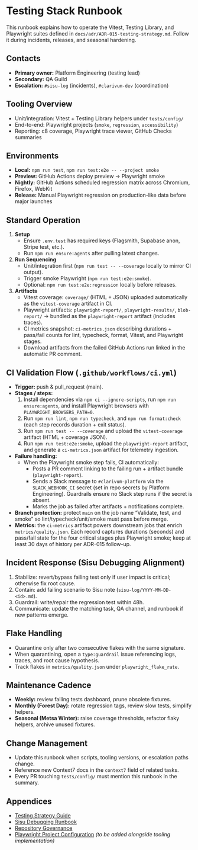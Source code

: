 # Testing Stack Runbook

This runbook explains how to operate the Vitest, Testing Library, and Playwright suites defined in `docs/adr/ADR-015-testing-strategy.md`. Follow it during incidents, releases, and seasonal hardening.

## Contacts
- **Primary owner:** Platform Engineering (testing lead)
- **Secondary:** QA Guild
- **Escalation:** `#sisu-log` (incidents), `#clarivum-dev` (coordination)

## Tooling Overview
- Unit/integration: Vitest + Testing Library helpers under `tests/config/`
- End-to-end: Playwright projects (`smoke`, `regression`, `accessibility`)
- Reporting: c8 coverage, Playwright trace viewer, GitHub Checks summaries

## Environments
- **Local:** `npm run test`, `npm run test:e2e -- --project smoke`
- **Preview:** GitHub Actions deploy preview → Playwright smoke
- **Nightly:** GitHub Actions scheduled regression matrix across Chromium, Firefox, WebKit
- **Release:** Manual Playwright regression on production-like data before major launches

## Standard Operation
1. **Setup**
   - Ensure `.env.test` has required keys (Flagsmith, Supabase anon, Stripe test, etc.).
   - Run `npm run ensure:agents` after pulling latest changes.
2. **Run Sequencing**
   - Unit/integration first (`npm run test -- --coverage` locally to mirror CI output).
   - Trigger smoke Playwright (`npm run test:e2e:smoke`).
   - Optional: `npm run test:e2e:regression` locally before releases.
3. **Artifacts**
   - Vitest coverage: `coverage/` (HTML + JSON) uploaded automatically as the `vitest-coverage` artifact in CI.
   - Playwright artifacts: `playwright-report/`, `playwright-results/`, `blob-report/` → bundled as the `playwright-report` artifact (includes traces).
   - CI metrics snapshot: `ci-metrics.json` describing durations + pass/fail counts for lint, typecheck, format, Vitest, and Playwright stages.
   - Download artifacts from the failed GitHub Actions run linked in the automatic PR comment.

## CI Validation Flow (`.github/workflows/ci.yml`)
- **Trigger:** push & pull_request (main).
- **Stages / steps:**
  1. Install dependencies via `npm ci --ignore-scripts`, run `npm run ensure:agents`, and install Playwright browsers with `PLAYWRIGHT_BROWSERS_PATH=0`.
  2. Run `npm run lint`, `npm run typecheck`, and `npm run format:check` (each step records duration + exit status).
  3. Run `npm run test -- --coverage` and upload the `vitest-coverage` artifact (HTML + coverage JSON).
  4. Run `npm run test:e2e:smoke`, upload the `playwright-report` artifact, and generate a `ci-metrics.json` artifact for telemetry ingestion.
- **Failure handling:**
  - When the Playwright smoke step fails, CI automatically:
    - Posts a PR comment linking to the failing run + artifact bundle (`playwright-report`).
    - Sends a Slack message to `#clarivum-platform` via the `SLACK_WEBHOOK_CI` secret (set in repo secrets by Platform Engineering). Guardrails ensure no Slack step runs if the secret is absent.
    - Marks the job as failed after artifacts + notifications complete.
- **Branch protection:** protect `main` on the job name “Validate, test, and smoke” so lint/typecheck/unit/smoke must pass before merge.
- **Metrics:** the `ci-metrics` artifact powers downstream jobs that enrich `metrics/quality.json`. Each record captures durations (seconds) and pass/fail state for the four critical stages plus Playwright smoke; keep at least 30 days of history per ADR-015 follow-up.

## Incident Response (Sisu Debugging Alignment)
1. Stabilize: revert/bypass failing test only if user impact is critical; otherwise fix root cause.
2. Contain: add failing scenario to Sisu note (`sisu-log/YYYY-MM-DD-<id>.md`).
3. Guardrail: write/repair the regression test within 48h.
4. Communicate: update the matching task, QA channel, and runbook if new patterns emerge.

## Flake Handling
- Quarantine only after two consecutive flakes with the same signature.
- When quarantining, open a `type:guardrail` issue referencing logs, traces, and root cause hypothesis.
- Track flakes in `metrics/quality.json` under `playwright_flake_rate`.

## Maintenance Cadence
- **Weekly:** review failing tests dashboard, prune obsolete fixtures.
- **Monthly (Forest Day):** rotate regression tags, review slow tests, simplify helpers.
- **Seasonal (Metsa Winter):** raise coverage thresholds, refactor flaky helpers, archive unused fixtures.

## Change Management
- Update this runbook when scripts, tooling versions, or escalation paths change.
- Reference new Context7 docs in the `context7` field of related tasks.
- Every PR touching `tests/config/` must mention this runbook in the summary.

## Appendices
- [Testing Strategy Guide](../QA/testing-strategy.md)
- [Sisu Debugging Runbook](./sisu-debugging.md)
- [Repository Governance](../policies/repository-governance.md)
- [Playwright Project Configuration](../../tests/config/README.md) *(to be added alongside tooling implementation)*
